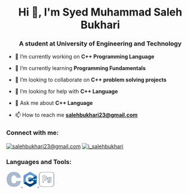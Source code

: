 <h1 align="center">Hi 👋, I'm Syed Muhammad Saleh Bukhari</h1>
<h3 align="center">A student at University of Engineering and Technology</h3>

- 🔭 I’m currently working on **C++ Programming Language**

- 🌱 I’m currently learning **Programming Fundamentals**

- 👯 I’m looking to collaborate on **C++ problem solving projects**

- 🤝 I’m looking for help with **C++ Language**

- 💬 Ask me about **C++ Language**

- 📫 How to reach me **salehbukhari23@gmail.com**

<h3 align="left">Connect with me:</h3>
<p align="left">
<a href="https://linkedin.com/in/salehbukhari23@gmail.com" target="blank"><img align="center" src="https://raw.githubusercontent.com/rahuldkjain/github-profile-readme-generator/master/src/images/icons/Social/linked-in-alt.svg" alt="salehbukhari23@gmail.com" height="30" width="40" /></a>  
<a href="https://instagram.com/i_salehbukhari" target="blank"><img align="center" src="https://raw.githubusercontent.com/rahuldkjain/github-profile-readme-generator/master/src/images/icons/Social/instagram.svg" alt="i_salehbukhari" height="30" width="40" /></a>
</p>
<h3 align="left">Languages and Tools:</h3>
<p align="left"> <a href="https://www.cprogramming.com/" target="_blank" rel="noreferrer"> <img src="https://raw.githubusercontent.com/devicons/devicon/master/icons/c/c-original.svg" alt="c" width="40" height="40"/> </a> <a href="https://www.w3schools.com/cpp/" target="_blank" rel="noreferrer"> <img src="https://raw.githubusercontent.com/devicons/devicon/master/icons/cplusplus/cplusplus-original.svg" alt="cplusplus" width="40" height="40"/> </a> <a href="https://www.photoshop.com/en" target="_blank" rel="noreferrer"> <img src="https://raw.githubusercontent.com/devicons/devicon/master/icons/photoshop/photoshop-line.svg" alt="photoshop" width="40" height="40"/> </a> </p>
